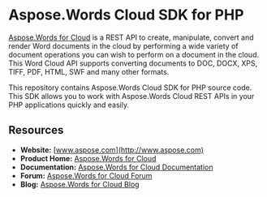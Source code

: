 # Aspose.Words Cloud SDK for PHP

[Aspose.Words for Cloud](http://www.aspose.com/products/words/cloud) is a REST API to create, manipulate, convert and render Word documents in the cloud by performing a wide variety of document operations you can wish to perform on a document in the cloud. This Word Cloud API supports converting documents to DOC, DOCX, XPS, TIFF, PDF, HTML, SWF and many other formats.


This repository contains Aspose.Words Cloud SDK for PHP source code. This SDK allows you to work with Aspose.Words Cloud REST APIs in your PHP applications quickly and easily.

## Resources

+ **Website:** [www.aspose.com](http://www.aspose.com)
+ **Product Home:** [Aspose.Words for Cloud](http://www.aspose.com/products/words/cloud)
+ **Documentation:** [Aspose.Words for Cloud Documentation](http://www.aspose.com/docs/display/wordscloud/Home)
+ **Forum:** [Aspose.Words for Cloud Forum](http://www.aspose.com/community/forums/aspose.words-product-family/75/showforum.aspx)
+ **Blog:** [Aspose.Words for Cloud Blog](http://www.aspose.com/blogs/aspose-products/aspose-words-product-family.html)